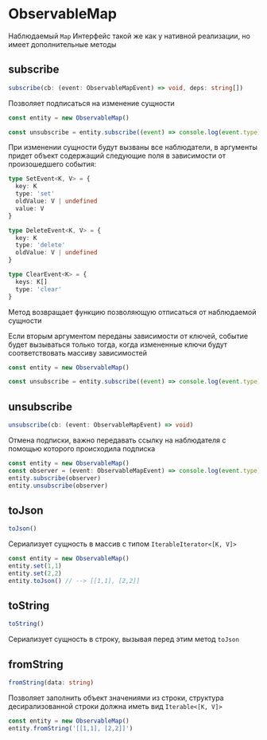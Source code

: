 # ObservableMap

Наблюдаемый `Map`
Интерфейс такой же как у нативной реализации, но имеет дополнительные методы


## subscribe
```ts
subscribe(cb: (event: ObservableMapEvent) => void, deps: string[])
```

Позволяет подписаться на изменение сущности
```ts
const entity = new ObservableMap()

const unsubscribe = entity.subscribe((event) => console.log(event.type))
```

При изменении сущности будут вызваны все наблюдатели, в аргументы придет объект содержащий следующие поля в зависимости от произошедшего события:
```ts
type SetEvent<K, V> = {
  key: K
  type: 'set'
  oldValue: V | undefined
  value: V
}

type DeleteEvent<K, V> = {
  key: K
  type: 'delete'
  oldValue: V | undefined
}

type ClearEvent<K> = {
  keys: K[]
  type: 'clear'
}
```

Метод возвращает функцию позволяющую отписаться от наблюдаемой сущности

Если вторым аргументом переданы зависимости от ключей, событие будет вызываться только тогда, когда измененные ключи будут соответствовать массиву зависимостей
```ts
const entity = new ObservableMap()

const unsubscribe = entity.subscribe((event) => console.log(event.type), ['a', 'b'])
```


## unsubscribe
```ts
unsubscribe(cb: (event: ObservableMapEvent) => void)
```

Отмена подписки, важно передавать ссылку на наблюдателя с помощью которого происходила подписка
```ts
const entity = new ObservableMap()
const observer = (event: ObservableMapEvent) => console.log(event.type)
entity.subscribe(observer)
entity.unsubscribe(observer)
```

## toJson
```ts
toJson()
```

Сериализует сущность в массив с типом `IterableIterator<[K, V]>`
```ts
const entity = new ObservableMap()
entity.set(1,1)
entity.set(2,2)
entity.toJson() // --> [[1,1], [2,2]]
```

## toString
```ts
toString()
```
Сериализует сущность в строку, вызывая перед этим метод `toJson`

## fromString
```ts
fromString(data: string)
```
Позволяет заполнить объект значениями из строки, структура десирализованной строки должна иметь вид `Iterable<[K, V]>`
```ts
const entity = new ObservableMap()
entity.fromString('[[1,1], [2,2]]')
```
